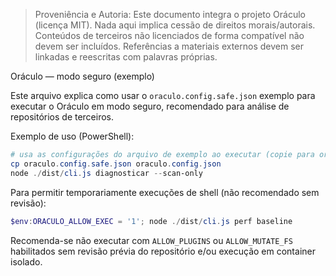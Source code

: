 > Proveniência e Autoria: Este documento integra o projeto Oráculo (licença MIT).
> Nada aqui implica cessão de direitos morais/autorais.
> Conteúdos de terceiros não licenciados de forma compatível não devem ser incluídos.
> Referências a materiais externos devem ser linkadas e reescritas com palavras próprias.

Oráculo — modo seguro (exemplo)

Este arquivo explica como usar o `oraculo.config.safe.json` exemplo para executar o Oráculo em modo seguro, recomendado para análise de repositórios de terceiros.

Exemplo de uso (PowerShell):

```powershell
# usa as configurações do arquivo de exemplo ao executar (copie para oraculo.config.json ou exporte variáveis de ambiente)
cp oraculo.config.safe.json oraculo.config.json
node ./dist/cli.js diagnosticar --scan-only
```

Para permitir temporariamente execuções de shell (não recomendado sem revisão):

```powershell
$env:ORACULO_ALLOW_EXEC = '1'; node ./dist/cli.js perf baseline
```

Recomenda-se não executar com `ALLOW_PLUGINS` ou `ALLOW_MUTATE_FS` habilitados sem revisão prévia do repositório e/ou execução em container isolado.
